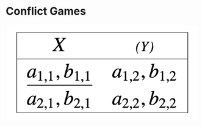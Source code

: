 # Conflict Games

<p align="center">
        <img src="../img/games_template.png" width="500"/>
</p>
